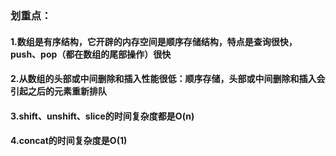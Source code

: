 ### 划重点：

#### 1.数组是有序结构，它开辟的内存空间是顺序存储结构，特点是查询很快，push、pop（都在数组的尾部操作）很快
#### 2.从数组的头部或中间删除和插入性能很低：顺序存储，头部或中间删除和插入会引起之后的元素重新排队
#### 3.shift、unshift、slice的时间复杂度都是O(n)
#### 4.concat的时间复杂度是O(1)
